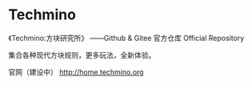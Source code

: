# Techmino

《Techmino:方块研究所》
——Github & Gitee 官方仓库 Official Repository

集合各种现代方块规则，更多玩法，全新体验。

官网（建设中） http://home.techmino.org
